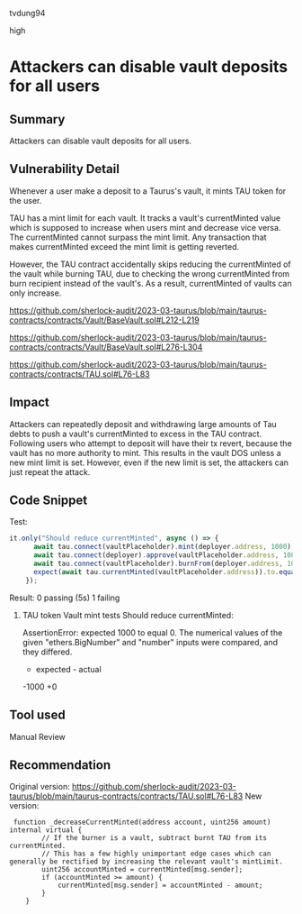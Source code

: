 tvdung94

high

# Attackers can disable vault deposits for all users

## Summary
Attackers can disable vault deposits for all users.
## Vulnerability Detail


Whenever a user make a deposit to a Taurus's vault, it mints TAU token for the user.

TAU has a mint limit for each vault. It tracks a vault's currentMinted value which is supposed to increase when users mint and decrease vice versa. The currentMinted cannot surpass the mint limit. Any transaction that makes currentMinted exceed the mint limit is getting reverted.

However, the TAU contract accidentally skips reducing the currentMinted of the vault while burning TAU, due to checking the wrong currentMinted from burn recipient instead of the vault's. As a result, currentMinted of vaults can only increase. 

https://github.com/sherlock-audit/2023-03-taurus/blob/main/taurus-contracts/contracts/Vault/BaseVault.sol#L212-L219

https://github.com/sherlock-audit/2023-03-taurus/blob/main/taurus-contracts/contracts/Vault/BaseVault.sol#L276-L304

https://github.com/sherlock-audit/2023-03-taurus/blob/main/taurus-contracts/contracts/TAU.sol#L76-L83

## Impact
Attackers can repeatedly deposit and withdrawing large amounts of Tau debts to push a vault's currentMinted to excess in the TAU contract. Following users who attempt to deposit will have their tx revert, because the vault has no more authority to mint. This results in the vault DOS unless a new mint limit is set. However, even if the new limit is set, the attackers can just repeat the attack.
## Code Snippet

Test:
```js
it.only("Should reduce currentMinted", async () => {
      await tau.connect(vaultPlaceholder).mint(deployer.address, 1000);
      await tau.connect(deployer).approve(vaultPlaceholder.address, 1000);
      await tau.connect(vaultPlaceholder).burnFrom(deployer.address, 1000);
      expect(await tau.currentMinted(vaultPlaceholder.address)).to.equal(0);
    });
```
Result:
 0 passing (5s)
  1 failing

  1) TAU token
       Vault mint tests
         Should reduce currentMinted:

      AssertionError: expected 1000 to equal 0. The numerical values of the given "ethers.BigNumber" and "number" inputs were compared, and they differed.
      + expected - actual

      -1000
      +0
## Tool used

Manual Review

## Recommendation
Original version:
https://github.com/sherlock-audit/2023-03-taurus/blob/main/taurus-contracts/contracts/TAU.sol#L76-L83
New version:
```solidity
 function _decreaseCurrentMinted(address account, uint256 amount) internal virtual {
        // If the burner is a vault, subtract burnt TAU from its currentMinted.
        // This has a few highly unimportant edge cases which can generally be rectified by increasing the relevant vault's mintLimit.
        uint256 accountMinted = currentMinted[msg.sender];
        if (accountMinted >= amount) {
            currentMinted[msg.sender] = accountMinted - amount;
        }
    }
```
